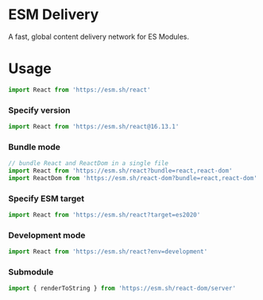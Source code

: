 # ESM Delivery
A fast, global content delivery network for ES Modules.

# Usage
```javascript
import React from 'https://esm.sh/react'
```

### Specify version
```javascript
import React from 'https://esm.sh/react@16.13.1'
```

### Bundle mode

```javascript
// bundle React and ReactDom in a single file  
import React from 'https://esm.sh/react?bundle=react,react-dom'
import ReactDom from 'https://esm.sh/react-dom?bundle=react,react-dom'
```
### Specify ESM target
```javascript
import React from 'https://esm.sh/react?target=es2020'
```

### Development mode

```javascript
import React from 'https://esm.sh/react?env=development'
```

### Submodule

```javascript
import { renderToString } from 'https://esm.sh/react-dom/server'
```
